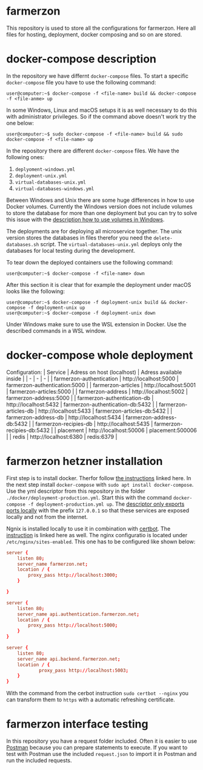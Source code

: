 # farmerzon

This repository is used to store all the configurations for farmerzon. Here all files for hosting, deployment, docker composing and so on are stored.

# docker-compose description

In the repository we have differnt `docker-compose` files. To start a specific `docker-compose` file you have to use the following command:

```console
user@computer:~$ docker-compose -f <file-name> build && docker-compose -f <file-anme> up
```

In some Windows, Linux and macOS setups it is as well necessary to do this with administrator privileges. So if the command above doesn't work try the one below:

```console
user@computer:~$ sudo docker-compose -f <file-name> build && sudo docker-compose -f <file-name> up
```

In the repository there are different `docker-compose` files. We have the following ones:

1. `deplyoment-windows.yml`
2. `deployment-unix.yml`
3. `virtual-databases-unix.yml`
4. `virtual-databases-windows.yml`

Between Windows and Unix there are some huge differences in how to use Docker volumes. Currently the Windows version does not include volumes to store the database for more than one deployment but you can try to solve this issue with the [description how to use volumes in Windows](https://forums.docker.com/t/data-directory-var-lib-postgresql-data-pgdata-has-wrong-ownership/17963/31).

The deployments are for deploying all microservice together. The unix version stores the databases in files therefor you need the `delete-databases.sh` script. The `virtual-databases-unix.yml` deploys only the databases for local testing during the development.

To tear down the deployed containers use the following command:

```console
user@computer:~$ docker-compose -f <file-name> down
```

After this section it is clear that for example the deployment under macOS looks like the following:

```console
user@computer:~$ docker-compose -f deployment-unix build && docker-compose -f deployment-unix up
user@computer:~$ docker-compose -f deployment-unix down
```

Under Windows make sure to use the WSL extension in Docker. Use the described commands in a WSL window.

# docker-compose whole deployment

Configuration:
| Service | Adress on host (localhost) | Adress available inside |
| - | - | - |
| farmerzon-authentication | http://localhost:5000 | farmerzon-authentication:5000 |
| farmerzon-articles | http://localhost:5001 | farmerzon-articles:5000 |
| farmerzon-address | http://localhost:5002 | farmerzon-address:5000 | 
| farmerzon-authentication-db | http://localhost:5432 | farmerzon-authentication-db:5432 |
| farmerzon-articles-db | http://localhost:5433 | farmerzon-articles-db:5432 |
| farmerzon-address-db | http://localhost:5434 | farmerzon-address-db:5432 |
| farmerzon-recipies-db | http://localhost:5435 | farmerzon-recipies-db:5432 |
| placement | http://localhost:50006 | placement:500006 |
| redis | http://localhost:6380 | redis:6379 |

# farmerzon hetzner installation

First step is to install docker. Therfor follow [the instructions](https://docs.docker.com/engine/install/ubuntu/) linked here. In the next step install `docker-compose` with `sudo apt install docker-compose`. Use the yml descriptor from this repository in the folder `./docker/deployment-production.yml`. Start this with the command `docker-compose -f deployment-production.yml up`. The [descriptor only exports ports locally](https://www.jeffgeerling.com/blog/2020/be-careful-docker-might-be-exposing-ports-world) with the prefix `127.0.0.1` so that these services are exposed locally and not from the internet.

Ngnix is installed locally to use it in combination with [certbot](https://certbot.eff.org). The [instruction](https://certbot.eff.org/lets-encrypt/ubuntufocal-nginx) is linked here as well. The nginx configuratio is located under `/etc/nginx/sites-enabled`. This one has to be configured like shown below:

```conf
server {
	listen 80;
	server_name farmerzon.net;
	location / {
		proxy_pass http://localhost:3000;
	}

}

server {
    listen 80;
    server_name api.authentication.farmerzon.net;
    location / {
        proxy_pass http://localhost:5000;
    }
}

server {
    listen 80;
    server_name api.backend.farmerzon.net;
    location / {
            proxy_pass http://localhost:5003;
    }
}
```

With the command from the cerbot instruction `sudo certbot --nginx` you can transform them to `https` with a automatic refreshing certificate.

# farmerzon interface testing

In this repository you have a request folder included. Often it is easier to use [Postman](https://www.postman.com) because you can prepare statements to execute. If you want to test with Postman use the included `request.json` to import it in Postman and run the included requests. 